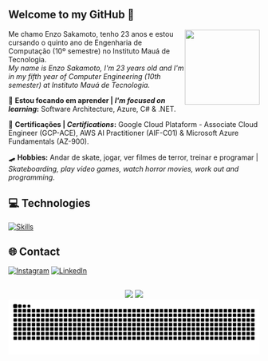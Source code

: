 ## Welcome to my GitHub 👋
<img align="right" height=150px width=150px src="https://user-images.githubusercontent.com/98707474/191408519-b9236392-4bde-4d2f-a4ee-bbf9ee631bda.png">
<p align="left" text-align="justify">
  Me chamo Enzo Sakamoto, tenho 23 anos e estou cursando o quinto ano de Engenharia de Computação (10º semestre) no Instituto Mauá de Tecnologia.<br/>
  <em>My name is Enzo Sakamoto, I'm 23 years old and I'm in my fifth year of Computer Engineering (10th semester) at Instituto Mauá de Tecnologia.</em>
</p>
<p align="left" text-align="justify">
  🎯 <b>Estou focando em aprender | <em>I'm focused on learning</em>:</b> Software Architecture, Azure, C# & .NET.<br/>
</p>
<p align="left" text-align="justify">
  📝 <b>Certificações | <em>Certifications</em>:</b> Google Cloud Plataform - Associate Cloud Engineer (GCP-ACE), AWS AI Practitioner (AIF-C01) & Microsoft Azure Fundamentals (AZ-900).
</p>

<p align="left" text-align="justify">
  🛹 <b>Hobbies:</b> Andar de skate, jogar, ver filmes de terror, treinar e programar | <em>Skateboarding, play video games, watch horror movies, work out and programming</em>.
</p>

## 💻 Technologies
[![Skills](https://skillicons.dev/icons?i=html,css,react,js,ts,next,flutter,nodejs,java,python,dart,cs,dotnet,aws,azure,gcp,docker,github)](https://skillicons.dev)
 
## 🌐 Contact
[![Instagram](https://skillicons.dev/icons?i=instagram)](https://www.instagram.com/enzo.sakamoto)
[![LinkedIn](https://skillicons.dev/icons?i=linkedin)](https://www.linkedin.com/in/enzosakamoto)

##
<p align="center">
  <img height="150em" src="https://github-readme-stats.vercel.app/api?username=enzosakamoto&show_icons=true&count_private=true&theme=transparent"/>
  <img height="150em" src="https://github-readme-stats.vercel.app/api/top-langs/?username=enzosakamoto&layout=compact&langs_count=7&theme=transparent"/>
  
  <picture>
    <source media="(prefers-color-scheme: dark)" srcset="https://github.com/enzosakamoto/enzosakamoto/blob/output/github-contribution-grid-snake-dark.svg" />
    <source media="(prefers-color-scheme: light)" srcset="https://github.com/enzosakamoto/enzosakamoto/blob/output/github-contribution-grid-snake.svg" />
    <img alt="github-snake" src="https://github.com/enzosakamoto/enzosakamoto/blob/output/github-contribution-grid-snake.svg" />
  </picture>
</p>
